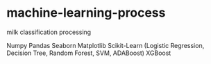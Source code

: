 # machine-learning-process
milk classification processing


Numpy
Pandas
Seaborn
Matplotlib
Scikit-Learn (Logistic Regression, Decision Tree, Random Forest, SVM, ADABoost)
XGBoost
